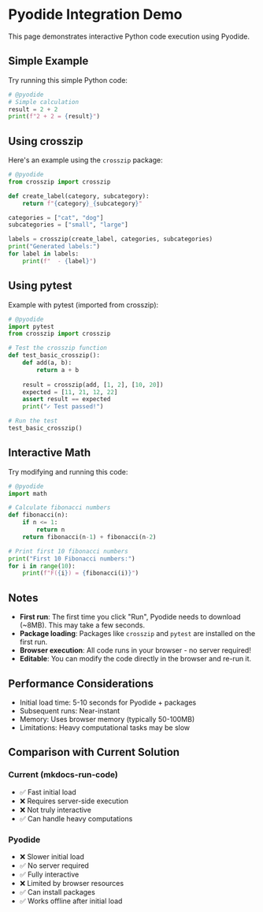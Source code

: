 # Pyodide Integration Demo

This page demonstrates interactive Python code execution using Pyodide.

## Simple Example

Try running this simple Python code:

```python
# @pyodide
# Simple calculation
result = 2 + 2
print(f"2 + 2 = {result}")
```

## Using crosszip

Here's an example using the `crosszip` package:

```python
# @pyodide
from crosszip import crosszip

def create_label(category, subcategory):
    return f"{category}_{subcategory}"

categories = ["cat", "dog"]
subcategories = ["small", "large"]

labels = crosszip(create_label, categories, subcategories)
print("Generated labels:")
for label in labels:
    print(f"  - {label}")
```

## Using pytest

Example with pytest (imported from crosszip):

```python
# @pyodide
import pytest
from crosszip import crosszip

# Test the crosszip function
def test_basic_crosszip():
    def add(a, b):
        return a + b
    
    result = crosszip(add, [1, 2], [10, 20])
    expected = [11, 21, 12, 22]
    assert result == expected
    print("✓ Test passed!")

# Run the test
test_basic_crosszip()
```

## Interactive Math

Try modifying and running this code:

```python
# @pyodide
import math

# Calculate fibonacci numbers
def fibonacci(n):
    if n <= 1:
        return n
    return fibonacci(n-1) + fibonacci(n-2)

# Print first 10 fibonacci numbers
print("First 10 Fibonacci numbers:")
for i in range(10):
    print(f"F({i}) = {fibonacci(i)}")
```

## Notes

- **First run**: The first time you click "Run", Pyodide needs to download (~8MB). This may take a few seconds.
- **Package loading**: Packages like `crosszip` and `pytest` are installed on the first run.
- **Browser execution**: All code runs in your browser - no server required!
- **Editable**: You can modify the code directly in the browser and re-run it.

## Performance Considerations

- Initial load time: 5-10 seconds for Pyodide + packages
- Subsequent runs: Near-instant
- Memory: Uses browser memory (typically 50-100MB)
- Limitations: Heavy computational tasks may be slow

## Comparison with Current Solution

### Current (mkdocs-run-code)
- ✅ Fast initial load
- ❌ Requires server-side execution
- ❌ Not truly interactive
- ✅ Can handle heavy computations

### Pyodide
- ❌ Slower initial load
- ✅ No server required
- ✅ Fully interactive
- ❌ Limited by browser resources
- ✅ Can install packages
- ✅ Works offline after initial load
